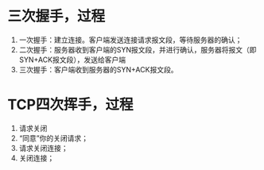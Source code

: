 # 三次握手，过程

1. 一次握手：建立连接。客户端发送连接请求报文段，等待服务器的确认；
2. 二次握手：服务器收到客户端的SYN报文段，并进行确认，服务器将报文（即SYN+ACK报文段），发送给客户端
3. 三次握手：客户端收到服务器的SYN+ACK报文段。

# TCP四次挥手，过程

1. 请求关闭
2. “同意”你的关闭请求；
3. 请求关闭连接；
4. 关闭连接；